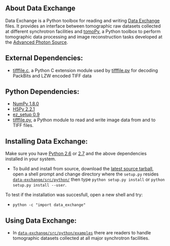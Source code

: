 ## About Data Exchange

Data Exchange is a Python toolbox for reading and writing  [Data Exchange](http://www.aps.anl.gov/DataExchange/) files. It provides an interface between tomographic raw datasets collected at different synchrotron facilities and [tomoPy](https://github.com/tomopy/tomopy/ "tomoPy"), a Python toolbox to perform tomographic data processing and image reconstruction tasks developed at the [Advanced Photon Source](http://www.aps.anl.gov/ "APS").

## External Dependencies:
- [tifffile.c](http://www.lfd.uci.edu/~gohlke/code/tifffile.c.html), a Python C extension module used by [tifffile.py](http://www.lfd.uci.edu/~gohlke/code/tifffile.py.html) for decoding PackBits and LZW encoded TIFF data

 

## Python Dependencies:

- [NumPy 1.8.0](http://www.numpy.org "numpy")
- [H5Py 2.2.1](http://www.h5py.org "h5py")
- [ez_setup 0.9](https://pypi.python.org/pypi/ez_setup "ez_setup")
- [tifffile.py](http://www.lfd.uci.edu/~gohlke/code/tifffile.py.html), a Python module to read and write image data from and to TIFF files.

## Installing Data Exchange:

Make sure you have [Python 2.6](http://www.python.org/download/releases/2.6/ "tsss...") or [2.7](http://www.python.org/download/releases/2.7/ "tsss...") and the above dependencies installed in your system. 

- To build and install from source, download the [latest source tarball](https://github.com/data-exchange/data-exchange/archive/master.zip), open a shell prompt and change directory where the `setup.py` resides [`data-exchange/src/python/`](https://github.com/data-exchange/data-exchange/tree/master/src/python) then type `python setup.py install` or `python setup.py install --user`.

To test if the installation was succesfull, open a new shell and try:

- ``python -c "import data_exchange"``

## Using Data Exchange:

- In [`data-exchange/src/python/examples`](https://github.com/data-exchange/data-exchange/tree/master/src/python/examples) there are readers to handle tomographic datasets collected at all major synchrotron facilities.




